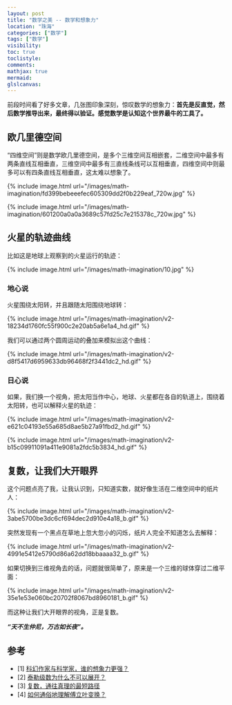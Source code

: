 ```yaml
---
layout: post
title: "数学之美 -- 数学和想象力"
location: "珠海"
categories: ["数学"]
tags: ["数学"]
visibility:
toc: true
toclistyle:
comments:
mathjax: true
mermaid:
glslcanvas:
---
```


前段时间看了好多文章，几张图印象深刻，惊叹数学的想象力：**首先是反直觉，然后数学推导出来，最终得以验证。感觉数学是认知这个世界最牛的工具了。**


## 欧几里德空间

“四维空间”则是数学欧几里德空间，是多个三维空间互相嵌套，二维空间中最多有两条直线互相垂直，三维空间中最多有三直线条线可以互相垂直，四维空间中则最多可以有四条直线互相垂直，这太难以想象了。

{% include image.html url="/images/math-imagination/fd399bebeeefec605309dd2f0b229eaf_720w.jpg" %}

{% include image.html url="/images/math-imagination/601200a0a0a3689c57fd25c7e215378c_720w.jpg" %}


## 火星的轨迹曲线

比如这是地球上观察到的火星运行的轨迹：

{% include image.html url="/images/math-imagination/10.jpg" %}


### 地心说

火星围绕太阳转，并且跟随太阳围绕地球转：

{% include image.html url="/images/math-imagination/v2-18234d1760fc55f900c2e20ab5a6e1a4_hd.gif" %}

我们可以通过两个圆周运动的叠加来模拟出这个曲线：

{% include image.html url="/images/math-imagination/v2-d8f5417d6959633db96468f2f3441dc2_hd.gif" %}


### 日心说

如果，我们换一个视角，把太阳当作中心，地球、火星都在各自的轨道上，围绕着太阳转，也可以解释火星的轨迹：

{% include image.html url="/images/math-imagination/v2-e621c04193e55a685d8ae5b27a91fbd2_hd.gif" %}

{% include image.html url="/images/math-imagination/v2-b15c09911091a411e9081a2fdc5b3834_hd.gif" %}


## 复数，让我们大开眼界

这个问题点亮了我，让我认识到，只知道实数，就好像生活在二维空间中的纸片人：

{% include image.html url="/images/math-imagination/v2-3abe5700be3dc6cf694dec2d910e4a18_b.gif" %}

突然发现有一个黑点在草地上忽大忽小的闪烁，纸片人完全不知道怎么去解释：

{% include image.html url="/images/math-imagination/v2-4991e5412e5790d86a62dd18bbaaaa32_b.gif" %}

如果切换到三维视角去的话，问题就很简单了，原来是一个三维的球体穿过二维平面：

{% include image.html url="/images/math-imagination/v2-35e1e53e060bc20702f8067bd8960181_b.gif" %}

而这种让我们大开眼界的视角，正是复数。

***“天不生仲尼，万古如长夜”。***


## 参考

- [1] [科幻作家与科学家，谁的想象力更强？](https://www.zhihu.com/question/27853904)
- [2] [泰勒级数为什么不可以展开？](https://www.matongxue.com/madocs/2094/)
- [3] [复数，通往真理的最短路径](https://www.matongxue.com/madocs/1709)
- [4] [如何通俗地理解傅立叶变换？](https://www.matongxue.com/madocs/473)
